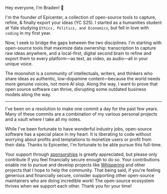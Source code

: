 Hey everyone, I'm Braden! 👋

I'm the founder of Epicenter, a collection of open-source tools to capture, refine, & finally export your ideas (YC S25). I started as a humanities student at Yale studying `Ethics, Politics, and Economics`, but fell in love with `coding` in my first year.

Now, I seek to bridge the gaps between the two disciplines. I'm starting with open-source tools that maximize data ownership: transcription to capture raw ideas anywhere, and a local-first, digital second brain to refine and export them to every platform—as text, as video, as audio—all in your unique voice.

The moonshot is a community of intellectuals, writers, and thinkers who share ideas as authentic, low-dopamine content—because the world needs more genuine voices, not more AI slop. Along the way, I want to prove that open source software can thrive, disrupting some outdated business models along the way.



---

I've been on a resolution to make one commit a day for the past few years. Many of these commits are a combination of my various personal projects and a vault where I take all my notes.

While I've been fortunate to have wonderful industry jobs, open-source software has a special place in my heart. It is liberating to code without worrying about profits and temptations to monetize users or profit from their data. Thanks to Epicenter, I'm fortunate to be able pursue this full-time.

Your support through [sponsorships](https://github.com/sponsors/braden-w) is greatly appreciated, but please only contribute if you feel financially secure enough to do so. Your contributions enable me to pursue and develop projects like [Whispering](https://github.com/braden-w/whispering) and other projects that I hope to help the community. That being said, if you're feeling generous and financially secure, consider supporting other open-source maintainers who are doing incredible work! The open-source ecosystem thrives when we support each other. Thank you for your time!
